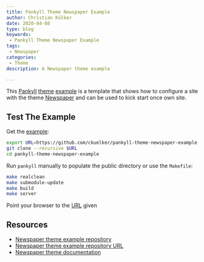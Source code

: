 ```yaml
---
title: Pankyll Theme Newspaper Example
author: Christian Külker
date: 2020-04-08
type: blog
keywords:
 - Pankyll Theme Newspaper Example
tags:
 - Newspaper
categories:
 - Theme
description: A Newspaper theme example

---
```


This [Pankyll] [theme] [example] is a template that shows how to configure a
site with the theme [Newspaper] and can be used to kick start once own site.

## Test The Example

Get the [example]:

```bash
export URL=https://github.com/ckuelker/pankyll-theme-newspaper-example.git
git clone --recursive $URL
cd pankyll-theme-newspaper-example
```

Run `pankyll` manually to populate the public directory or use the `Makefile`:

```bash
make realclean
make submodule-update
make build
make server
```

Point your browser to the [URL] given

## Resources

* [Newspaper theme example repository]
* [Newspaper theme example repository URL]
* [Newspaper theme documentation]

[example]: /en_US/Example-Sites
[features]: /en_US/Pankyll/pankyll-features.html
[git]: https://git-scm.com/
[HTML]: https://en.wikipedia.org/wiki/HTML
[Markdown]: https://en.wikipedia.org/wiki/Markdown
[more about Pankyll]: /en_US/Pankyll/
[Newspaper]: /en_US/Pankyll-Themes/pankyll-theme-newspaper.html
[Newspaper theme example]: https://github.com/ckuelker/pankyll-theme-newspaper-example
[Newspaper theme example repository]: https://github.com/ckuelker/pankyll-theme-newspaper-example/
[Newspaper theme example repository URL]: https://github.com/ckuelker/pankyll-theme-newspaper-example.git
[Newspaper theme documentation]: /en_US/Pankyll-Themes/pankyll-theme-newspaper.html
[Pandoc]: https://pandoc.org/
[Pankyll]: https://www.pankyll.org/
[pankyll-documentation]: https://github.com/ckuelker/pankyll-documentation
[Pankyll repository]: https://github.com/ckuelker/pankyll
[PDF]: https://en.wikipedia.org/wiki/PDF
[Python]:  https://www.python.org/
[Rankle theme example]: /en_US/Example-Sites/pankyll-theme-rankle-example.html
[Rankle theme example repository]: https://github.com/ckuelker/pankyll-theme-rankle-example/
[Rankle theme example repository URL]: https://github.com/ckuelker/pankyll-theme-rankle-example.git
[Rankle theme documentation]: /en_US/Pankyll-Themes/pankyll-theme-rankle.html
[Rankle]: /en_US/Pankyll-Themes/pankyll-theme-rankle.html
[theme]: /en_US/Pankyll-Themes/
[themes]: /en_US/Pankyll-Themes/
[URL]: https://en.wikipedia.org/wiki/URL
[YAML]: https://yaml.org/
